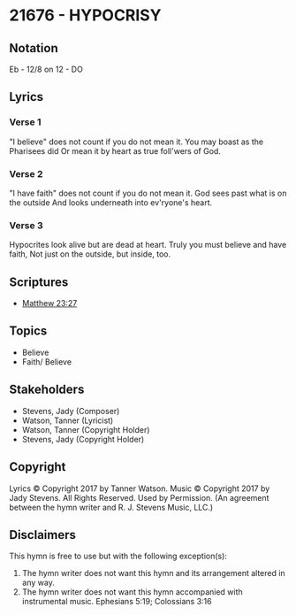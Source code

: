 # 21676 - HYPOCRISY

## Notation

Eb - 12/8 on 12 - DO

## Lyrics

### Verse 1

"I believe" does not count if you do not mean it. You may boast as the Pharisees did Or mean it by heart as true foll'wers of God.









### Verse 2

"I have faith" does not count if you do not mean it. God sees past what is on the outside And looks underneath into ev'ryone's heart.

### Verse 3

Hypocrites look alive but are dead at heart. Truly you must believe and have faith, Not just on the outside, but inside, too.


## Scriptures

- [Matthew 23:27](https://www.biblegateway.com/passage/?search=Matthew%2023%3A27)

## Topics

- Believe
- Faith/ Believe

## Stakeholders

- Stevens, Jady (Composer)
- Watson, Tanner (Lyricist)
- Watson, Tanner (Copyright Holder)
- Stevens, Jady (Copyright Holder)

## Copyright

Lyrics © Copyright 2017 by Tanner Watson. Music © Copyright 2017 by Jady Stevens. All Rights Reserved. Used by Permission.
(An agreement between the hymn writer and R. J. Stevens Music, LLC.)

## Disclaimers

This hymn is free to use but with the following exception(s):
1. The hymn writer does not want this hymn and its arrangement altered in any way.
2. The hymn writer does not want this hymn accompanied with instrumental music.
Ephesians 5:19; Colossians 3:16

